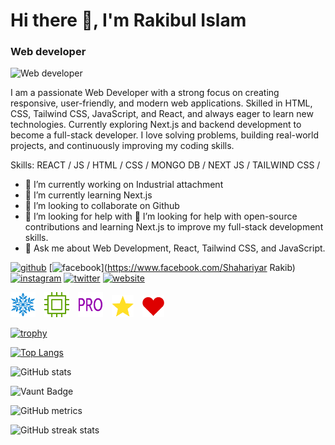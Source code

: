 # Hi there 👋, I'm Rakibul Islam
### Web developer
![Web developer](https://arturssmirnovs.github.io/github-profile-readme-generator/images/banner.png)

I am a passionate Web Developer with a strong focus on creating responsive, user-friendly, and modern web applications. Skilled in HTML, CSS, Tailwind CSS, JavaScript, and React, and always eager to learn new technologies. Currently exploring Next.js and backend development to become a full-stack developer. I love solving problems, building real-world projects, and continuously improving my coding skills.

Skills:  REACT / JS / HTML / CSS / MONGO DB / NEXT JS / TAILWIND CSS /

- 🔭 I’m currently working on Industrial attachment 
- 🌱 I’m currently learning Next.js 
- 👯 I’m looking to collaborate on Github 
- 🤔 I’m looking for help with 🤝 I’m looking for help with open-source contributions and learning Next.js to improve my full-stack development skills. 
- 💬 Ask me about Web Development, React, Tailwind CSS, and JavaScript. 


[<img src='https://cdn.jsdelivr.net/npm/simple-icons@3.0.1/icons/github.svg' alt='github' height='40'>](https://github.com/Shahariya-17)  [<img src='https://cdn.jsdelivr.net/npm/simple-icons@3.0.1/icons/facebook.svg' alt='facebook' height='40'>](https://www.facebook.com/Shahariyar Rakib)  [<img src='https://cdn.jsdelivr.net/npm/simple-icons@3.0.1/icons/instagram.svg' alt='instagram' height='40'>](https://www.instagram.com/shshariyar_rakib_369/)  [<img src='https://cdn.jsdelivr.net/npm/simple-icons@3.0.1/icons/twitter.svg' alt='twitter' height='40'>](https://twitter.com/@Shahariyar50732)  [<img src='https://cdn.jsdelivr.net/npm/simple-icons@3.0.1/icons/icloud.svg' alt='website' height='40'>](shahariyar-rakib.vercel.app)  

<a href='https://archiveprogram.github.com/'><img src='https://raw.githubusercontent.com/acervenky/animated-github-badges/master/assets/acbadge.gif' width='40' height='40'></a> <a href='https://docs.github.com/en/developers'><img src='https://raw.githubusercontent.com/acervenky/animated-github-badges/master/assets/devbadge.gif' width='40' height='40'></a> <a href='https://github.com/pricing'><img src='https://raw.githubusercontent.com/acervenky/animated-github-badges/master/assets/pro.gif' width='40' height='40'></a> <a href='https://stars.github.com/'><img src='https://raw.githubusercontent.com/acervenky/animated-github-badges/master/assets/starbadge.gif' width='35' height='35'></a> <a href='https://docs.github.com/en/github/supporting-the-open-source-community-with-github-sponsors'><img src='https://raw.githubusercontent.com/acervenky/animated-github-badges/master/assets/sponsorbadge.gif' width='35' height='35'></a> 

[![trophy](https://github-profile-trophy.vercel.app/?username=Shahariya-17)](https://github.com/ryo-ma/github-profile-trophy)

[![Top Langs](https://github-readme-stats.vercel.app/api/top-langs/?username=Shahariya-17)](https://github.com/anuraghazra/github-readme-stats)

![GitHub stats](https://github-readme-stats.vercel.app/api?username=Shahariya-17&show_icons=true&count_private=true)  

![Vaunt Badge](https://api.vaunt.dev/v1/github/entities/Shahariya-17/contributions?format=svg&private=true)  

![GitHub metrics](https://metrics.lecoq.io/Shahariya-17)  

![GitHub streak stats](https://streak-stats.demolab.com/?user=Shahariya-17)  

